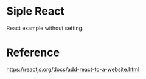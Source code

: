 # Siple React

React example without setting.

# Reference

https://reactjs.org/docs/add-react-to-a-website.html